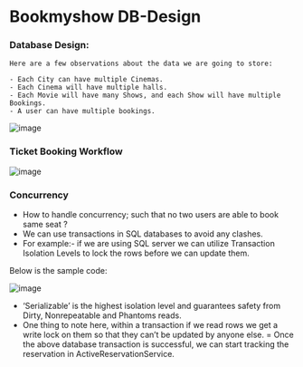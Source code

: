 # Bookmyshow DB-Design

### Database Design:

```
Here are a few observations about the data we are going to store:

- Each City can have multiple Cinemas.
- Each Cinema will have multiple halls.
- Each Movie will have many Shows, and each Show will have multiple Bookings.
- A user can have multiple bookings.
```
![image](https://user-images.githubusercontent.com/115500959/199643618-17b4c14a-50e0-4372-8ea7-88107dc02081.png)

### Ticket Booking Workflow

![image](https://user-images.githubusercontent.com/115500959/199647656-2fc850f9-564d-4f46-9e7d-31f4cf71eb9c.png)

### Concurrency

- How to handle concurrency; such that no two users are able to book same seat ?
- We can use transactions in SQL databases to avoid any clashes.
- For example:- if we are using SQL server we can utilize Transaction Isolation Levels to lock the rows before we can update them.

Below is the sample code:

![image](https://user-images.githubusercontent.com/115500959/199647736-ec152af3-7565-4735-8628-0ccfeab4cf03.png)

- ‘Serializable’ is the highest isolation level and guarantees safety from Dirty, Nonrepeatable and Phantoms reads.
- One thing to note here, within a transaction if we read rows we get a write lock on them so that they can’t be updated by anyone else.
= Once the above database transaction is successful, we can start tracking the reservation in ActiveReservationService.
